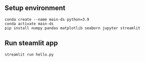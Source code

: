 ## Setup environment
```
conda create --name main-ds python=3.9
conda activate main-ds
pip install numpy pandas matplotlib seaborn jupyter streamlit 
```

## Run steamlit app
```
streamlit run hello.py
